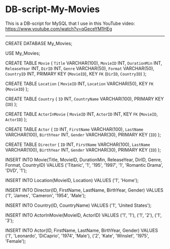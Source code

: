 # DB-script-My-Movies
This is a DB-script for MySQL that I use in this YouTube video: https://www.youtube.com/watch?v=qGeceYM1HEg

--------------------------

CREATE DATABASE My_Movies;

USE My_Movies;

CREATE TABLE `Movie` (
  `Title` VARCHAR(100),
  `MovieID` INT,
  `DurationMin` INT,
  `ReleaseYear` INT,
  `DirID` INT,
  `Genre` VARCHAR(50),
  `Format` VARCHAR(50),
  `CountryID` INT,
  PRIMARY KEY (`MovieID`),
  KEY `FK` (`DirID`, `CountryID`)
);

CREATE TABLE `Location` (
  `MovieID` INT,
  `Location` VARCHAR(50),
  KEY `FK` (`MovieID`)
);

CREATE TABLE `Country` (
  `ID` INT,
  `CountryName` VARCHAR(100),
  PRIMARY KEY (`ID`)
);

CREATE TABLE `ActorInMovie` (
  `MovieID` INT,
  `ActorID` INT,
  KEY `FK` (`MovieID`, `ActorID`)
);

CREATE TABLE `Actor` (
  `ID` INT,
  `FirstName` VARCHAR(100),
  `LastName` VARCHAR(100),
  `BirthYear` INT,
  `Gender` VARCHAR(30),
  PRIMARY KEY (`ID`)
);

CREATE TABLE `Director` (
  `ID` INT,
  `FirstName` VARCHAR(100),
  `LastName` VARCHAR(100),
  `BirthYear` INT,
  `Gender` VARCHAR(30),
  PRIMARY KEY (`ID`)
);


INSERT INTO Movie(Title, MovieID, DurationMin, ReleaseYear, DirID, Genre, Format, CountryID)
VALUES ('Titanic', '1', '195', '1997', '1', 'Romantic Drama', 'DVD', '1');

INSERT INTO Location(MovieID, Location)
VALUES ('1', 'Home');

INSERT INTO Director(ID, FirstName, LastName, BirthYear, Gender)
VALUES ('1', 'James', 'Cameron', '1954', 'Male');

INSERT INTO Country(ID, CountryName)
VALUES ('1', 'United States');

INSERT INTO ActorInMovie(MovieID, ActorID)
VALUES ('1', '1'),
				('1', '2'),
                ('1', '3');

INSERT INTO Actor(ID, FirstName, LastName, BirthYear, Gender)
VALUES ('1', 'Leonardo', 'DiCaprio', '1974', 'Male'),
				('2', 'Kate', 'Winslet', '1975', 'Female');
                

